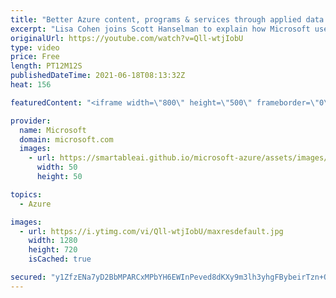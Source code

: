 ```yaml
---
title: "Better Azure content, programs & services through applied data science | Azure Friday"
excerpt: "Lisa Cohen joins Scott Hanselman to explain how Microsoft uses data science to help Azure customers.  Learn about content, programs, and services to guide you on your cloud journey while getting a glimpse behind the scenes into how data drives product investments.  0:00 – Opening 0:25 – Introduction"
originalUrl: https://youtube.com/watch?v=Qll-wtjIobU
type: video
price: Free
length: PT12M12S
publishedDateTime: 2021-06-18T08:13:32Z
heat: 156

featuredContent: "<iframe width=\"800\" height=\"500\" frameborder=\"0\" src=\"https://www.youtube.com/embed/Qll-wtjIobU\" allow=\"accelerometer; autoplay; encrypted-media; gyroscope; picture-in-picture\" allowfullscreen></iframe>"

provider:
  name: Microsoft
  domain: microsoft.com
  images:
    - url: https://smartableai.github.io/microsoft-azure/assets/images/organizations/microsoft.com-50x50.jpg
      width: 50
      height: 50

topics:
  - Azure

images:
  - url: https://i.ytimg.com/vi/Qll-wtjIobU/maxresdefault.jpg
    width: 1280
    height: 720
    isCached: true

secured: "y1ZfzENa7yD2BbMPARCxMPbYH6EWInPeved8dKXy9m3lh3yhgFBybeirTzn+OjPpzTLwjd1DA9oyedkyzIA4KNlWxX23Hw4fJE00HYhJEmSxi+k06Ev+htmLukes03kqx7RlwM4GisKCPIP5inlH4C11WZld/fOar3q8VqVoQpDCblvYrnem0Xo46iw4EvunOoS7u2C+boLMscLnVv6jWJ7X58cva+YfqO/aUj5wpJzwYYR/4lQxQsPqMlL19Fj6GCDgtThS0F1lTFE8lZLTD6cLAy8ZoYDe5qAqkHNasiA7sNOxKmtkSjLBA9i8vY5sTyJh9dcmjQOXUUSMSOnb3ib7rJ35hyhLSwSP/4rgOIR0PAORMqe2Ixf1rOO2DayCwheF3CGJAQYTYyNuV9pXnw==;KlXlpJB3BUPBwea8EOZevw=="
---
```


